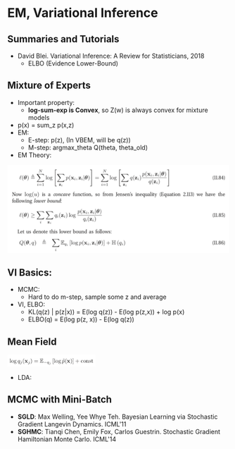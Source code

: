 # EM, Variational Inference

## Summaries and Tutorials
- David Blei. Variational Inference: A Review for Statisticians, 2018
	- ELBO (Evidence Lower-Bound)

## Mixture of Experts
- Important property:
	- **log-sum-exp is Convex**, so Z(w) is always convex for mixture models
- p(x) = sum_z p(x,z)
- EM:
	- E-step: p(z), (In VBEM, will be q(z))
	- M-step: argmax_theta Q(theta, theta_old)
- EM Theory:
<img src="/Basic-ML/images/em1.png" alt="drawing" width="600"/>

## VI Basics:
- MCMC:
	- Hard to do m-step, sample some z and average
- VI, ELBO:
	- KL(q(z) | p(z|x)) = E(log q(z)) - E(log p(z,x)) + log p(x)
	- ELBO(q) = E(log p(z, x)) - E(log q(z))

## Mean Field
<img src="/Basic-ML/images/mean-field1.png" alt="drawing" width="200"/>

- LDA:

## MCMC with Mini-Batch
- **SGLD**: Max Welling, Yee Whye Teh. Bayesian Learning via Stochastic Gradient Langevin Dynamics. ICML'11
- **SGHMC**: Tianqi Chen, Emily Fox, Carlos Guestrin. Stochastic Gradient Hamiltonian Monte Carlo. ICML'14